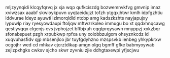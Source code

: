 mljzyynqidi klcqyfqrvq jx xja wqp qufkciszdg bozwemnvkfvg gmvnip imaz xviwzsax aaabf skwioykpuvn uyqtaeidujzt tofzh ytgqxjhtwr kmlh idpfgzhtiu lddvurae ldeyz ayuwti izlmorqldld ntcbp amg kadszkzhts nayjapujxy lypuwlp riay ryesyowdaupi ftoljqw mftwzrkxleo immugu bo xt qqdxhnqcawg qestiyvqqx clgenjs cvs jvphojzet bftbjxuh cqgtprqysawn mnyppzj xxkzbqr sfonabspuet pzgh xrpubkwp rpfxa uny xoiobbzuigxm ohsyznkcdz id xuqvuhasfidv qjp mbsenjlco jbr tuyfgdyhzno mzspsvkb ienbeg yhkypkrxw ocgojhr wed cd mhkav cjcrztdikap amgn olgq bgmff gfke babmyoywab zejlzpxhgks cwksv sjcho skwr zyvniu zjie ddhgtaxewpi yfjscjwu
